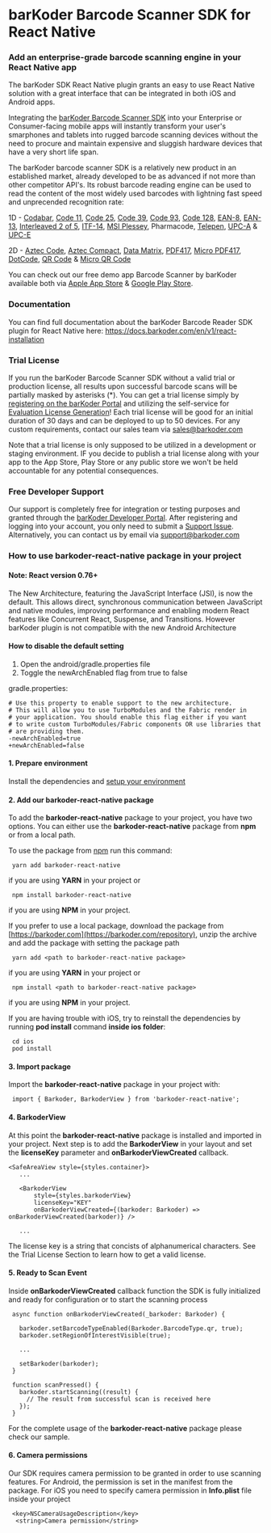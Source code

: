 # barKoder Barcode Scanner SDK for React Native 

### Add an enterprise-grade barcode scanning engine in your React Native app 

The barKoder SDK React Native plugin grants an easy to use React Native solution with a great interface that can be integrated in both iOS and Android apps.

Integrating the [barKoder Barcode Scanner SDK](https://barkoder.com/barcode-scanner-sdk) into your Enterprise or Consumer-facing mobile apps will instantly transform your user's smarphones and tablets into rugged barcode scanning devices without the need to procure and maintain expensive and sluggish hardware devices that have a very short life span.

The barKoder barcode scanner SDK is a relatively new product in an established market, already developed to be as advanced if not more than other competitor API's. Its robust barcode reading engine can be used to read the content of the most widely used barcodes with lightning fast speed and unprecended recognition rate: 

1D - [Codabar](https://barkoder.com/barcode-types/codaba), [Code 11](https://barkoder.com/barcode-types/code-11), [Code 25](https://barkoder.com/barcode-types/code-25), [Code 39](https://barkoder.com/barcode-types/code-39), [Code 93](https://barkoder.com/barcode-types/code-93), [Code 128](https://barkoder.com/barcode-types/code-128), [EAN-8](https://barkoder.com/barcode-types/ean-upc-code), [EAN-13](https://barkoder.com/barcode-types/ean-upc-code), [Interleaved 2 of 5](https://barkoder.com/barcode-types/code-25), [ITF-14](https://barkoder.com/barcode-types/code-25), [MSI Plessey](https://barkoder.com/barcode-types/msi-plessey), Pharmacode, [Telepen](https://barkoder.com/barcode-types/telepen), [UPC-A](https://barkoder.com/barcode-types/ean-upc-code) & [UPC-E](https://barkoder.com/barcode-types/ean-upc-code)

2D - [Aztec Code](https://barkoder.com/barcode-types/aztec), [Aztec Compact](https://barkoder.com/barcode-types/aztec), [Data Matrix](https://barkoder.com/barcode-types/data-matrix), [PDF417](https://barkoder.com/barcode-types/pdf417), [Micro PDF417](https://barkoder.com/barcode-types/pdf417), [DotCode](https://barkoder.com/barcode-types/dotcode), [QR Code](https://barkoder.com/barcode-types/qr-code) & [Micro QR Code](https://barkoder.com/barcode-types/qr-code)


You can check out our free demo app Barcode Scanner by barKoder available both via [Apple App Store](https://apps.apple.com/us/app/barkoder-scanner/id6443715409?uo=2) & [Google Play Store](https://play.google.com/store/apps/details?id=com.barkoder.demoscanner).

### Documentation

You can find full documentation about the barKoder Barcode Reader SDK plugin for React Native here: https://docs.barkoder.com/en/v1/react-installation

### Trial License

If you run the barKoder Barcode Scanner SDK without a valid trial or production license, all results upon successful barcode scans will be partially masked by asterisks (*). You can get a trial license simply by [registering on the barKoder Portal](https://barkoder.com/register) and utilizing the self-service for [Evaluation License Generation](https://barkoder.com/spr/new)! Each trial license will be good for an initial duration of 30 days and can be deployed to up to 50 devices. For any custom requirements, contact our sales team via sales@barkoder.com

Note that a trial license is only supposed to be utilized in a development or staging environment. IF you decide to publish a trial license along with your app to the App Store, Play Store or any public store we won't be held accountable for any potential consequences. 

### Free Developer Support

Our support is completely free for integration or testing purposes and granted through the [barKoder Developer Portal](https://barkoder.com/login). After registering and logging into your account, you only need to submit a [Support Issue](https://barkoder.com/issues). Alternatively, you can contact us by email via support@barkoder.com

### How to use barkoder-react-native package in your project

#### Note: React version 0.76+

The New Architecture, featuring the JavaScript Interface (JSI), is now the default. This allows direct, synchronous communication between JavaScript and native modules, improving performance and enabling modern React features like Concurrent React, Suspense, and Transitions. However barKoder plugin is not compatible with the new Android Architecture

#### How to disable the default setting

1. Open the android/gradle.properties file
2. Toggle the newArchEnabled flag from true to false

gradle.properties:
   ```
 # Use this property to enable support to the new architecture.
# This will allow you to use TurboModules and the Fabric render in
# your application. You should enable this flag either if you want
# to write custom TurboModules/Fabric components OR use libraries that
# are providing them.
-newArchEnabled=true
+newArchEnabled=false
   ```

#### 1. Prepare environment
Install the dependencies and [setup your environment](https://reactnative.dev/docs/environment-setup)

#### 2. Add our barkoder-react-native package
To add the **barkoder-react-native** package to your project, you have two options. You can either use the **barkoder-react-native** package from **npm** or from a local path.

To use the package from [npm](https://www.npmjs.com/package/barkoder-react-native) run this command:
    
   ```
    yarn add barkoder-react-native
   ```

   if you are using **YARN** in your project or

   ```
    npm install barkoder-react-native
   ```
   
   if you are using **NPM** in your project.

If you prefer to use a local package, download the package from [https://barkoder.com](https://barkoder.com/repository), unzip the archive and add the package with setting the package path    
   

   ```
    yarn add <path to barkoder-react-native package>
   ```

   if you are using **YARN** in your project or

   ``` 
    npm install <path to barkoder-react-native package>
   ```
   
   if you are using **NPM** in your project.

If you are having trouble with iOS, try to reinstall the dependencies by running **pod install** command **inside ios folder**:

   ``` 
    cd ios
    pod install
   ```

#### 3. Import package
Import the **barkoder-react-native** package in your project with:
   ``` 
    import { Barkoder, BarkoderView } from 'barkoder-react-native';
   ```
#### 4. BarkoderView
At this point the **barkoder-react-native** package is installed and imported in your project. Next step is to add the **BarkoderView** in your layout and set the **licenseKey** parameter and **onBarkoderViewCreated** callback.
   ``` 
   <SafeAreaView style={styles.container}>
      ...

      <BarkoderView
          style={styles.barkoderView}
          licenseKey="KEY"
          onBarkoderViewCreated={(barkoder: Barkoder) => onBarkoderViewCreated(barkoder)} />

      ...

   ```
   The license key is a string that concists of alphanumerical characters. See the Trial License Section to learn how to get a valid license. 
#### 5. Ready to Scan Event
Inside **onBarkoderViewCreated** callback function the SDK is fully initialized and ready for configuration or to start the scanning process
   ``` 
    async function onBarkoderViewCreated(_barkoder: Barkoder) {

      barkoder.setBarcodeTypeEnabled(Barkoder.BarcodeType.qr, true);
      barkoder.setRegionOfInterestVisible(true);
    
      ...

      setBarkoder(barkoder);
    }

    function scanPressed() {
      barkoder.startScanning((result) {
        // The result from successful scan is received here
      });
    }
   ```
   For the complete usage of the **barkoder-react-native** package please check our sample.
#### 6. Camera permissions
Our SDK requires camera permission to be granted in order to use scanning features. For Android, the permission is set in the manifest from the package. For iOS you need to specify camera permission in **Info.plist** file inside your project
   ``` 
    <key>NSCameraUsageDescription</key>
 	 <string>Camera permission</string>
   ```
